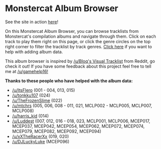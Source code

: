 # Monstercat Album Browser

<p>See the site in action <a href="https://gamehelp16.github.io/monstercat-browser/" target="_blank">here</a>!</p>

<p>On this Monstercat Album Browser, you can browse tracklists from Monstercat's compilation albums and navigate through them. Click on each track to play them right on this page, or click the genre circles on the top right corner to filter the tracklist by track genres. <a href="https://gamehelp16.github.io/monstercat-browser/albumdata.html" target="_blank">Click here</a> if you want to help with adding album data.</p>

<p>This album browser is inspired by <a href="https://www.reddit.com/r/Monstercat/comments/4m0t3q/monstercat_027_cataclysm_bloqs_visual_tracklist/" target="_blank">/u/Bloq's Visual Tracklist</a> from Reddit, go check it out! If you have some feedback about this project feel free to tell me at <a href="https://www.reddit.com/user/gamehelp16/" target="_blank">/u/gamehelp16!</a></p>

<b>Thanks to these people who have helped with the album data:</b>

- <a href="https://www.reddit.com/user/ItsFlero/" target="_blank">/u/ItsFlero</a> (001 - 004, 013, 015)
- <a href="https://www.reddit.com/user/tonkku107/" target="_blank">/u/tonkku107</a> (024)
- <a href="https://www.reddit.com/user/TheFrozenSlime/" target="_blank">/u/TheFrozenSlime</a> (022)
- <a href="https://www.reddit.com/user/mtchrs/" target="_blank">/u/mtchrs</a> (005, 006, 008 - 011, 021, MCLP002 - MCLP005, MCLP007, MCLP008)
- <a href="https://www.reddit.com/user/harris_kid/" target="_blank">/u/harris_kid</a> (014)
- <a href="https://www.reddit.com/user/Luddest/" target="_blank">/u/Luddest</a> (007, 012, 016 - 018, 023, MCLP001, MCLP006, MCEP017, MCEP037, MCEP042, MCEP054, MCEP062, MCEP072, MCEP074, MCEP079, MCEP082, MCEP092, MCEP094)
- <a href="https://www.reddit.com/user/xXTheRacerXx/" target="_blank">/u/xXTheRacerXx</a> (019, 020)
- <a href="https://www.reddit.com/user/DJLuckyLuke/" target="_blank">/u/DJLuckyLuke</a> (MCEP096)